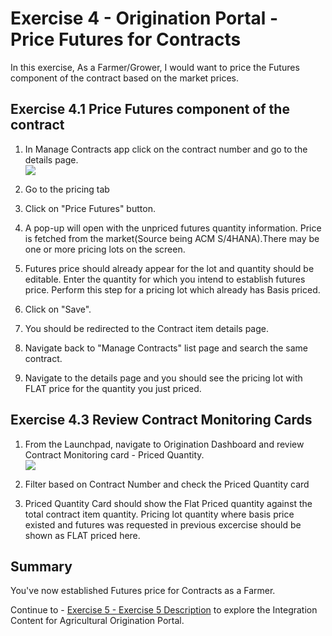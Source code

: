 # Exercise 4 - Origination Portal - Price Futures for Contracts

In this exercise, As a Farmer/Grower, I would want to price the Futures component of the contract based on the market prices.


## Exercise 4.1 Price Futures component of the contract

1. In Manage Contracts app click on the contract number and go to the details page.
<br>![](/exercises/ex1/images/Ex_4_2_Image.png)

2. Go to the pricing tab
3. Click on "Price Futures" button.
4. A pop-up will open with the unpriced futures quantity information. Price is fetched from the market(Source being ACM S/4HANA).There may be one or more pricing lots on the screen.
5. Futures price should already appear for the lot and quantity should be editable. Enter the quantity for which you intend to establish futures price. Perform this step for a pricing lot which already has Basis priced.
6. Click on "Save".
7. You should be redirected to the Contract item details page.
8. Navigate back to "Manage Contracts" list page and search the same contract.
9. Navigate to the details page and you should see the pricing lot with FLAT price for the quantity you just priced. 


## Exercise 4.3 Review Contract Monitoring Cards

1. From the Launchpad, navigate to Origination Dashboard and review Contract Monitoring card - Priced Quantity.
<br>![](/exercises/ex1/images/Ex_4_3_Image.png)

2. Filter based on Contract Number and check the Priced Quantity card
3. Priced Quantity Card should show the Flat Priced quantity against the total contract item quantity. Pricing lot quantity where basis price existed and futures was requested in previous excercise should be shown as FLAT priced here.


## Summary

You've now established Futures price for Contracts as a Farmer.

Continue to - [Exercise 5 - Exercise 5 Description](../ex2/README.md) to explore the Integration Content for Agricultural Origination Portal.
